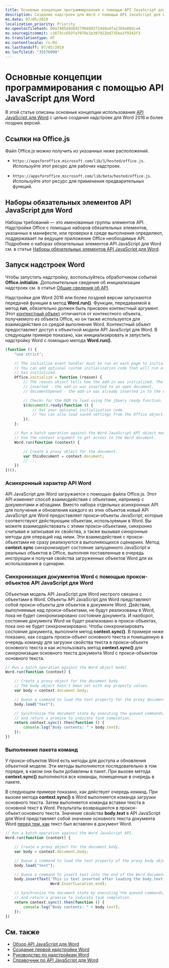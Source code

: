 ```yaml
---
title: Основные концепции программирования с помощью API JavaScript для Word
description: Создание надстроек для Word с помощью API JavaScript для Word.
ms.date: 07/05/2019
localization_priority: Priority
ms.openlocfilehash: 00a7405d4d89279049d2724dda4fa1384a88dca4
ms.sourcegitcommit: c3673cc693fa7070e1b397922bd735ba3f9342f3
ms.translationtype: HT
ms.contentlocale: ru-RU
ms.lasthandoff: 07/05/2019
ms.locfileid: "35576990"
---
```

# <a name="fundamental-programming-concepts-with-the-word-javascript-api"></a>Основные концепции программирования с помощью API JavaScript для Word

В этой статье описаны основные концепции использования [API JavaScript для Word](../reference/overview/word-add-ins-reference-overview.md) с целью создания надстроек для Word 2016 и более поздних версий.

## <a name="referencing-officejs"></a>Ссылки на Office.js

Файл Office.js можно получить из указанных ниже расположений.

- `https://appsforoffice.microsoft.com/lib/1/hosted/office.js`. Используйте этот ресурс для рабочих надстроек.

- `https://appsforoffice.microsoft.com/lib/beta/hosted/office.js`. Используйте этот ресурс для применения предварительных функций.

## <a name="word-javascript-api-requirement-sets"></a>Наборы обязательных элементов API JavaScript для Word

Наборы требований — это именованные группы элементов API. Надстройки Office с помощью наборов обязательных элементов, указанных в манифесте, или проверки в среде выполнения определяют, поддерживает ли ведущее приложение Office необходимые API. Подробнее о наборах обязательных элементов API JavaScript для Word см. в статье [Наборы обязательных элементов API JavaScript для Word](../reference/requirement-sets/word-api-requirement-sets.md).

## <a name="running-word-add-ins"></a>Запуск надстроек Word

Чтобы запустить надстройку, воспользуйтесь обработчиком событий **Office.initialize**. Дополнительные сведения об инициализации надстроек см. в статье [Общие сведения об API](/office/dev/add-ins/develop/understanding-the-javascript-api-for-office).

Надстройки для Word 2016 или более поздней версии запускаются передачей функции в метод **Word.run()**. Функции, передаваемой в метод **run**, обязательно должен быть присвоен контекстный аргумент. Этот [контекстный объект](/javascript/api/word/word.requestcontext) отличается от контекстного объекта, получаемого из объекта Office, но он также используется для взаимодействия со средой выполнения Word. Контекстный объект предоставляет доступ к объектной модели API JavaScript для Word. В следующем примере показано, как инициализировать и запустить надстройку Word с помощью метода **Word.run()**.

```js
(function () {
    "use strict";

    // The initialize event handler must be run on each page to initialize Office JS.
    // You can add optional custom initialization code that will run after OfficeJS
    // has initialized.
    Office.initialize = function (reason) {
        // The reason object tells how the add-in was initialized. The values can be:
        // inserted - the add-in was inserted to an open document.
        // documentOpened - the add-in was already inserted in to the document and the document was opened.

        // Checks for the DOM to load using the jQuery ready function.
        $(document).ready(function () {
            // Set your optional initialization code.
            // You can also load saved settings from the Office object.
        });
    };

    // Run a batch operation against the Word JavaScript API object model.
    // Use the context argument to get access to the Word document.
    Word.run(function (context) {

        // Create a proxy object for the document.
        var thisDocument = context.document;
        // ...
    })
})();
```

### <a name="asynchronous-nature-of-word-apis"></a>Асинхронный характер API Word

API JavaScript для Word загружается с помощью файла Office.js. Этот API изменяет способ взаимодействия с объектами, например с документами и абзацами. Вместо набора отдельных асинхронных API для получения и обновления каждого из этих объектов новый API JavaScript для Word предоставляет прокси-объекты JavaScript, которые соответствуют действующим объектам, используемым в Word. Вы можете взаимодействовать с этими прокси-объектами, синхронно считывая и записывая их свойства, а также вызывая синхронные методы для операций над ними. Эти взаимодействия с прокси-объектами не сразу реализуются в выполняющихся сценариях. Метод **context.sync** синхронизирует состояние запущенного JavaScript и реальных объектов в Office, выполняя поставленные в очередь инструкции и получая свойства загруженных объектов Word для их использования в сценарии.

### <a name="synchronizing-word-documents-with-word-javascript-api-proxy-objects"></a>Синхронизация документов Word с помощью прокси-объектов API JavaScript для Word

Объектная модель API JavaScript для Word нестрого связана с объектами в Word. Объекты API JavaScript для Word представляют собой прокси-объекты для объектов в документе Word. Действия, выполняемые над прокси-объектами, не будут реализованы в Word, пока не будет синхронизировано состояние документа. И наоборот, состояние документа Word не будет реализовано в прокси-объектах, пока оно не будет синхронизировано. Чтобы синхронизировать состояние документа, выполните метод **context.sync()**. В примере ниже показано, как создать прокси-объект основного текста и помещенную в очередь команду для загрузки свойства текста в прокси-объекте основного текста и как использовать метод **context.sync()** для синхронизации основного текста документа Word с прокси-объектом основного текста.

```js
// Run a batch operation against the Word object model.
Word.run(function (context) {

    // Create a proxy object for the document body.
    // The body object hasn't been set with any property values.
    var body = context.document.body;

    // Queue a command to load the text property for the proxy document body object.
    body.load("text");

    // Synchronize the document state by executing the queued commands,
    // and return a promise to indicate task completion.
    return context.sync().then(function () {
        console.log("Body contents: " + body.text);
    });
})
```

### <a name="executing-a-batch-of-commands"></a>Выполнение пакета команд

У прокси-объектов Word есть методы для доступа и обновления объектной модели. Эти методы выполняются последовательно в том порядке, в каком они были добавлены в пакет. При вызове метода **context.sync()** выполняются все команды, помещенные в очередь в пакете.

В следующем примере показано, как действует очередь команд. При вызове метода **context.sync()** в Word выполняется команда загрузки основного текста. Затем выполняется команда вставки текста в основной текст в Word. Результаты возвращаются в прокси-объект.основного текста. Значение свойства **body.text** в API JavaScript для Word представляет собой значение основного текста документа Word <u>перед тем, как</u> текст был вставлен в документ Word.

```js
// Run a batch operation against the Word JavaScript API.
Word.run(function (context) {

    // Create a proxy object for the document body.
    var body = context.document.body;

    // Queue a command to load the text property of the proxy body object.
    body.load("text");

    // Queue a command to insert text into the end of the Word document body.
    body.insertText('This is text inserted after loading the body.text property',
                    Word.InsertLocation.end);

    // Synchronize the document state by executing the queued commands,
    // and return a promise to indicate task completion.
    return context.sync().then(function () {
        console.log("Body contents: " + body.text);
    });
})
```

## <a name="see-also"></a>См. также

- [Обзор API JavaScript для Word](../reference/overview/word-add-ins-reference-overview.md)
- [Создание первой надстройки Word](../quickstarts/word-quickstart.md)
- [Руководство по надстройкам Word](../tutorials/word-tutorial.md)
- [Справочник по API JavaScript для Word](/javascript/api/word) 


